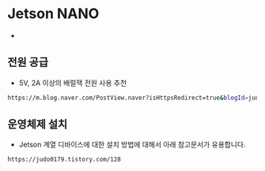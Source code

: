 # Jetson NANO

- 


## 전원 공급

- 5V, 2A 이상의 배럴잭 전원 사용 추천
```bash 
https://m.blog.naver.com/PostView.naver?isHttpsRedirect=true&blogId=junghoon5000&logNo=221701091923
```

## 운영체제 설치

- Jetson 계열 디바이스에 대한 설치 방법에 대해서 아래 참고문서가 유용합니다.

```bash
https://judo0179.tistory.com/128
```